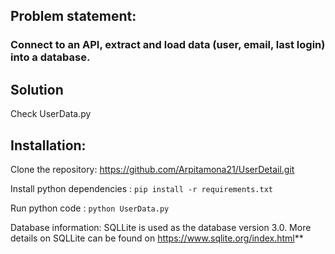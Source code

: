 
## Problem statement:

###   Connect to an API, extract and load data (user, email, last login) into a database. 

## Solution 

Check UserData.py

## Installation:
Clone the repository: https://github.com/Arpitamona21/UserDetail.git

Install python dependencies : `pip install -r requirements.txt`

Run python code : `python UserData.py`

Database information: SQLLite is used as the database version 3.0. More details on SQLLite can be found on https://www.sqlite.org/index.html**
